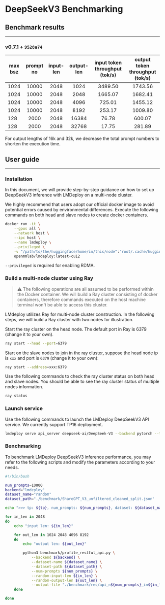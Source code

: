 # DeepSeekV3 Benchmarking

## Benchmark results

______________________________________________________________________

### v0.7.1 + `9528a74`

| max bsz | prompt no | input-len | output-len | input token throughput (tok/s) | output token throughput (tok/s) |
| ------- | :-------: | :-------: | :--------: | :----------------------------: | :-----------------------------: |
| 1024    |   10000   |   2048    |    1024    |            3489.50             |             1743.56             |
| 1024    |   10000   |   2048    |    2048    |            1665.07             |             1682.41             |
| 1024    |   10000   |   2048    |    4096    |             725.01             |             1455.12             |
| 1024    |   10000   |   2048    |    8192    |             253.17             |             1009.80             |
| 128     |   2000    |   2048    |   16384    |             76.78              |             600.07              |
| 128     |   2000    |   2048    |   32768    |             17.75              |             281.89              |

For output lengths of 16k and 32k, we decrease the total prompt numbers to shorten the execution time.

## User guide

______________________________________________________________________

### Installation

In this document, we will provide step-by-step guidance on how to set up DeepSeekV3 inference with LMDeploy on a multi-node cluster.

We highly recommend that users adopt our official docker image to avoid potential errors caused by environmental differences. Execute the following commands on both head and slave nodes to create docker containers.

```bash
docker run -it \
    --gpus all \
    --network host \
    --ipc host \
    --name lmdeploy \
    --privileged \
    -v "/path/to/the/huggingface/home/in/this/node":"root/.cache/huggingface" \
    openmmlab/lmdeploy:latest-cu12
```

`--privileged` is required for enabling RDMA.

### Build a multi-node cluster using Ray

> :warning: The following operations are all assumed to be performed within the Docker container.
> We will build a Ray cluster consisting of docker containers, therefore commands executed on the host machine terminal won't be able to access this cluster.

LMdeploy utilizes Ray for multi-node cluster construction. In the following steps, we will build a Ray cluster with two nodes for illustration.

Start the ray cluster on the head node. The default port in Ray is 6379 (change it to your own).

```bash
ray start --head --port=6379
```

Start on the slave nodes to join in the ray cluster, suppose the head node ip is `xxx` and port is `6379` (change it to your own):

```bash
ray start --address=xxx:6379
```

Use the following commands to check the ray cluster status on both head and slave nodes. You should be able to see the ray cluster status of multiple nodes information.

```bash
ray status
```

### Launch service

Use the following commands to launch the LMDeploy DeepSeekV3 API service. We currently support TP16 deployment.

```bash
lmdeploy serve api_server deepseek-ai/DeepSeek-V3 --backend pytorch --tp 16
```

### Benchmarking

To benchmark LMDeploy DeepSeekV3 inference performance, you may refer to the following scripts and modify the parameters according to your needs.

```bash
#!/bin/bash

num_prompts=10000
backend="lmdeploy"
dataset_name="random"
dataset_path="./benchmark/ShareGPT_V3_unfiltered_cleaned_split.json"

echo ">>> tp: ${tp}, num_prompts: ${num_prompts}, dataset: ${dataset_name}"

for in_len in 2048
do
    echo "input len: ${in_len}"

    for out_len in 1024 2048 4096 8192
    do
        echo "output len: ${out_len}"

        python3 benchmark/profile_restful_api.py \
            --backend ${backend} \
            --dataset-name ${dataset_name} \
            --dataset-path ${dataset_path} \
            --num-prompts ${num_prompts} \
            --random-input-len ${in_len} \
            --random-output-len ${out_len} \
            --output-file "./benchmark/res/api_n${num_prompts}_in${in_len}_out${out_len}_dsv3.csv"
    done

done

```
